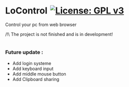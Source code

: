 # LoControl [![License: GPL v3](https://img.shields.io/badge/License-GPLv3-blue.svg)](https://www.gnu.org/licenses/gpl-3.0)
Control your pc from web browser

/!\ The project is not finished and is in development!

#


### Future update :
 - Add login systeme
 - Add keyboard input
 - Add middle mouse button
 - Add Clipboard sharing
